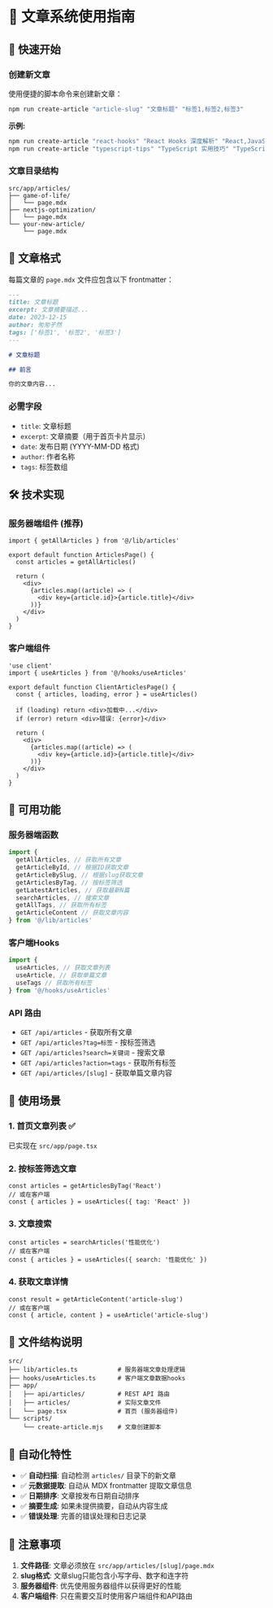 # 📝 文章系统使用指南

## 🚀 快速开始

### 创建新文章

使用便捷的脚本命令来创建新文章：

```bash
npm run create-article "article-slug" "文章标题" "标签1,标签2,标签3"
```

**示例:**

```bash
npm run create-article "react-hooks" "React Hooks 深度解析" "React,JavaScript,前端"
npm run create-article "typescript-tips" "TypeScript 实用技巧" "TypeScript,编程"
```

### 文章目录结构

```
src/app/articles/
├── game-of-life/
│   └── page.mdx
├── nextjs-optimization/
│   └── page.mdx
└── your-new-article/
    └── page.mdx
```

## 📄 文章格式

每篇文章的 `page.mdx` 文件应包含以下 frontmatter：

```markdown
---
title: 文章标题
excerpt: 文章摘要描述...
date: 2023-12-15
author: 匆匆孑然
tags: ['标签1', '标签2', '标签3']
---

# 文章标题

## 前言

你的文章内容...
```

### 必需字段

- `title`: 文章标题
- `excerpt`: 文章摘要（用于首页卡片显示）
- `date`: 发布日期 (YYYY-MM-DD 格式)
- `author`: 作者名称
- `tags`: 标签数组

## 🛠️ 技术实现

### 服务器端组件 (推荐)

```tsx
import { getAllArticles } from '@/lib/articles'

export default function ArticlesPage() {
  const articles = getAllArticles()

  return (
    <div>
      {articles.map((article) => (
        <div key={article.id}>{article.title}</div>
      ))}
    </div>
  )
}
```

### 客户端组件

```tsx
'use client'
import { useArticles } from '@/hooks/useArticles'

export default function ClientArticlesPage() {
  const { articles, loading, error } = useArticles()

  if (loading) return <div>加载中...</div>
  if (error) return <div>错误: {error}</div>

  return (
    <div>
      {articles.map((article) => (
        <div key={article.id}>{article.title}</div>
      ))}
    </div>
  )
}
```

## 🔧 可用功能

### 服务器端函数

```typescript
import {
  getAllArticles, // 获取所有文章
  getArticleById, // 根据ID获取文章
  getArticleBySlug, // 根据slug获取文章
  getArticlesByTag, // 按标签筛选
  getLatestArticles, // 获取最新N篇
  searchArticles, // 搜索文章
  getAllTags, // 获取所有标签
  getArticleContent // 获取文章内容
} from '@/lib/articles'
```

### 客户端Hooks

```typescript
import {
  useArticles, // 获取文章列表
  useArticle, // 获取单篇文章
  useTags // 获取所有标签
} from '@/hooks/useArticles'
```

### API 路由

- `GET /api/articles` - 获取所有文章
- `GET /api/articles?tag=标签` - 按标签筛选
- `GET /api/articles?search=关键词` - 搜索文章
- `GET /api/articles?action=tags` - 获取所有标签
- `GET /api/articles/[slug]` - 获取单篇文章内容

## 🎯 使用场景

### 1. 首页文章列表 ✅

已实现在 `src/app/page.tsx`

### 2. 按标签筛选文章

```tsx
const articles = getArticlesByTag('React')
// 或在客户端
const { articles } = useArticles({ tag: 'React' })
```

### 3. 文章搜索

```tsx
const articles = searchArticles('性能优化')
// 或在客户端
const { articles } = useArticles({ search: '性能优化' })
```

### 4. 获取文章详情

```tsx
const result = getArticleContent('article-slug')
// 或在客户端
const { article, content } = useArticle('article-slug')
```

## 📁 文件结构说明

```
src/
├── lib/articles.ts           # 服务器端文章处理逻辑
├── hooks/useArticles.ts      # 客户端文章数据hooks
├── app/
│   ├── api/articles/         # REST API 路由
│   ├── articles/             # 实际文章文件
│   └── page.tsx              # 首页 (服务器组件)
└── scripts/
    └── create-article.mjs    # 文章创建脚本
```

## 🔄 自动化特性

- ✅ **自动扫描**: 自动检测 `articles/` 目录下的新文章
- ✅ **元数据提取**: 自动从 MDX frontmatter 提取文章信息
- ✅ **日期排序**: 文章按发布日期自动排序
- ✅ **摘要生成**: 如果未提供摘要，自动从内容生成
- ✅ **错误处理**: 完善的错误处理和日志记录

## 🚨 注意事项

1. **文件路径**: 文章必须放在 `src/app/articles/[slug]/page.mdx`
2. **slug格式**: 文章slug只能包含小写字母、数字和连字符
3. **服务器组件**: 优先使用服务器组件以获得更好的性能
4. **客户端组件**: 只在需要交互时使用客户端组件和API路由
